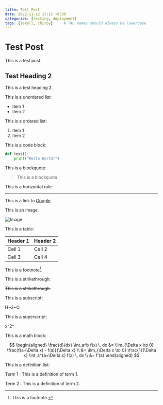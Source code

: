 ```yaml
---
title: Test Post
date: 2022-11-12 17:16 +0530
categories: [testing, deployment]
tags: [jekyll, chirpy]     # TAG names should always be lowercase
---
```


# Test Post

This is a test post.

## Test Heading 2

This is a test heading 2.

This is a unordered list:

- Item 1
- Item 2

This is a ordered list:

1. Item 1
2. Item 2

This is a code block:

```python
def test():
    print("Hello World!")
```

This is a blockquote:

> This is a blockquote.


This is a horizontal rule:

---

This is a link to [Google](https://google.com).

This is an image:

![Image](https://free4kwallpapers.com/uploads/originals/2019/02/18/just-another-skull-wallpaper.jpg)

This is a table:

| Header 1 | Header 2 |
| -------- | -------- |
| Cell 1   | Cell 2   |
| Cell 3   | Cell 4   |

This is a footnote[^1].

[^1]: This is a footnote.

This is a strikethrough:

~~This is a strikethrough.~~

This is a subscript:

H~2~O

This is a superscript:

x^2^

This is a math block:

$$
\begin{aligned}
\frac{d}{dx} \int_a^b f(x) \, dx &= \lim_{\Delta x \to 0} \frac{f(a+\Delta x) - f(a)}{\Delta x} \\
&= \lim_{\Delta x \to 0} \frac{1}{\Delta x} \int_a^{a+\Delta x} f(x) \, dx \\
&= f'(a)
\end{aligned}
$$

This is a definition list:

Term 1
: This is a definition of term 1.

Term 2
: This is a definition of term 2.